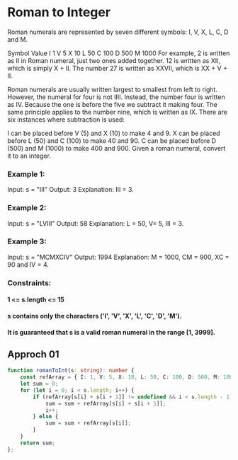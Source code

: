 # Roman to Integer

Roman numerals are represented by seven different symbols: I, V, X, L, C, D and M.

Symbol       Value
I             1
V             5
X             10
L             50
C             100
D             500
M             1000
For example, 2 is written as II in Roman numeral, just two ones added together. 12 is written as XII, which is simply X + II. The number 27 is written as XXVII, which is XX + V + II.

Roman numerals are usually written largest to smallest from left to right. However, the numeral for four is not IIII. Instead, the number four is written as IV. Because the one is before the five we subtract it making four. The same principle applies to the number nine, which is written as IX. There are six instances where subtraction is used:

I can be placed before V (5) and X (10) to make 4 and 9. 
X can be placed before L (50) and C (100) to make 40 and 90. 
C can be placed before D (500) and M (1000) to make 400 and 900.
Given a roman numeral, convert it to an integer.

### Example 1:
Input: s = "III"
Output: 3
Explanation: III = 3.
### Example 2:
Input: s = "LVIII"
Output: 58
Explanation: L = 50, V= 5, III = 3.
### Example 3:
Input: s = "MCMXCIV"
Output: 1994
Explanation: M = 1000, CM = 900, XC = 90 and IV = 4.

### Constraints:
#### 1 <= s.length <= 15
#### s contains only the characters ('I', 'V', 'X', 'L', 'C', 'D', 'M').
#### It is guaranteed that s is a valid roman numeral in the range [1, 3999].

## Approch 01
```ts
function romanToInt(s: string): number {
    const refArray = { I: 1, V: 5, X: 10, L: 50, C: 100, D: 500, M: 1000, IV: 4, IX: 9, XL: 40, XC: 90, CD: 400, CM: 900 };
    let sum = 0;
    for (let i = 0; i < s.length; i++) {
        if (refArray[s[i] + s[i + 1]] != undefined && i < s.length - 1) {
            sum = sum + refArray[s[i] + s[i + 1]];
            i++;
        } else {
            sum = sum + refArray[s[i]];
        }
    }
    return sum;
};
```
